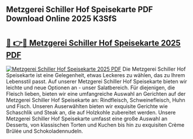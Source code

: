 ## Metzgerei Schiller Hof Speisekarte PDF Download Online 2025 K3SfS

# <h2><a href="http://gcbe83w.nevu.top/?p=Metzgerei+Schiller+Hof+Speisekarte">🔗 👉🔴 Metzgerei Schiller Hof Speisekarte 2025 PDF</a></h2>

[![Metzgerei Schiller Hof Speisekarte 2025 PDF](https://i.imgur.com/dBaPXMq.png)](http://gcbe83w.nevu.top/?p=Metzgerei+Schiller+Hof+Speisekarte)
Die Metzgerei Schiller Hof Speisekarte ist eine Gelegenheit, etwas Leckeres zu wählen, das zu Ihrem Lebensstil passt. Auf unserer Metzgerei Schiller Hof Speisekarte bieten wir leichte und neue Optionen an - unser Salatbereich. Für diejenigen, die Fleisch lieben, bieten wir eine umfangreiche Auswahl an Gerichten auf der Metzgerei Schiller Hof Speisekarte an: Rindfleisch, Schweinefleisch, Huhn und Fisch. Unseren Auserwählten bieten wir exquisite Gerichte wie Schaschlik und Steak an, die auf Holzkohle zubereitet werden. Unsere Metzgerei Schiller Hof Speisekarte umfasst eine große Auswahl an Desserts, von klassischen Torten und Kuchen bis hin zu exquisiten Crème Brûlée und Schokoladennudeln.
